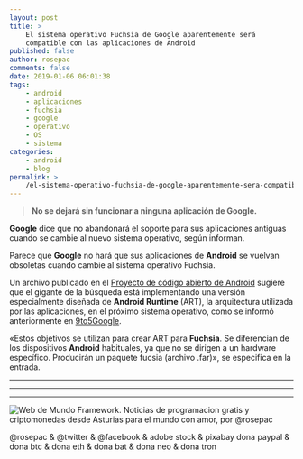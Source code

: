 ```yaml
---
layout: post
title: >
    El sistema operativo Fuchsia de Google aparentemente será
    compatible con las aplicaciones de Android
published: false
author: rosepac
comments: false
date: 2019-01-06 06:01:38
tags:
    - android
    - aplicaciones
    - fuchsia
    - google
    - operativo
    - OS
    - sistema
categories:
    - android
    - blog
permalink: >
    /el-sistema-operativo-fuchsia-de-google-aparentemente-sera-compatible-con-las-aplicaciones-de-android
---
```

> **No se dejará sin funcionar a ninguna aplicación de Google.** 

**Google** dice que no abandonará el soporte para sus aplicaciones antiguas cuando se cambie al nuevo sistema operativo, según informan.

Parece que **Google** no hará que sus aplicaciones de **Android** se vuelvan obsoletas cuando cambie al sistema operativo Fuchsia.

Un archivo publicado en el [Proyecto de código abierto de Android][1] sugiere que el gigante de la búsqueda está implementando una versión especialmente diseñada de **Android Runtime** (ART), la arquitectura utilizada por las aplicaciones, en el próximo sistema operativo, como se informó anteriormente en [9to5Google][2].

&#171;Estos objetivos se utilizan para crear ART para **Fuchsia**. Se diferencian de los dispositivos **Android** habituales, ya que no se dirigen a un hardware específico. Producirán un paquete fucsia (archivo .far)&#187;, se especifica en la entrada.

* * *


   


* * *


   


* * *


  


![Web de Mundo Framework. Noticias de programacion gratis y criptomonedas desde Asturias para el mundo con amor, por @rosepac][3]


  @rosepac & @twitter & @facebook & adobe stock & pixabay dona paypal & dona btc & dona eth & dona bat & dona neo & dona tron


 [1]: https://android-review.googlesource.com/c/device/google/fuchsia/+/859930
 [2]: https://9to5google.com/2019/01/02/android-runtime-app-support-fuchsia/
 [3]: https://image.ibb.co/iTckvT/mundo-framework-1350x167-steemit.png